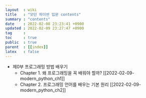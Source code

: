 ```yaml
---
layout  : wiki
title   : "모던 파이썬 입문 contents"
summary : "contents"
date    : 2022-02-08 23:23:41 +0900
updated : 2022-02-09 23:27:47 +0900
tag     : 
toc     : true
public  : true
parent  : [[index]]
latex   : false
---
```


* 제0부 프로그래밍 방법 배우기
  * Chapter 1. 왜 프로그래밍을 꼭 배워야 할까? [[2022-02-09-modern_python_ch1]]
  * Chapter 2. 프로그래밍 언어를 배우는 기본 원리 [[2022-02-09-modern_python_ch2]]

